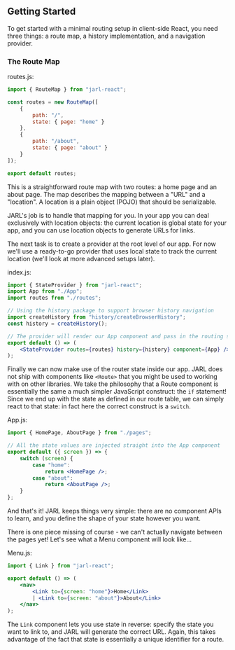 ## Getting Started

To get started with a minimal routing setup in client-side React, you need three things: a route map, a history implementation, and a navigation provider.

### The Route Map

routes.js:

```js
import { RouteMap } from "jarl-react";

const routes = new RouteMap([
    {
        path: "/",
        state: { page: "home" }
    },
    {
        path: "/about",
        state: { page: "about" }
    }
]);

export default routes;
```

This is a straightforward route map with two routes: a home page and an about page. The map describes the mapping between a "URL" and a "location". A location is a plain object (POJO) that should be serializable.

JARL's job is to handle that mapping for you. In your app you can deal exclusively with location objects: the current location is global state for your app, and you can use location objects to generate URLs for links.

The next task is to create a provider at the root level of our app. For now we'll use a ready-to-go provider that uses local state to track the current location (we'll look at more advanced setups later).

index.js:

```jsx
import { StateProvider } from "jarl-react";
import App from "./App";
import routes from "./routes";

// Using the history package to support browser history navigation
import createHistory from "history/createBrowserHistory";
const history = createHistory();

// The provider will render our App component and pass in the routing state!
export default () => (
    <StateProvider routes={routes} history={history} component={App} />
);
```

Finally we can now make use of the router state inside our app. JARL does not ship with components like `<Route>` that you might be used to working with on other libraries. We take the philosophy that a Route component is essentially the same a much simpler JavaScript construct: the `if` statement! Since we end up with the state as defined in our route table, we can simply react to that state: in fact here the correct construct is a `switch`.

App.js:

```jsx
import { HomePage, AboutPage } from "./pages";

// All the state values are injected straight into the App component
export default ({ screen }) => {
    switch (screen) {
        case "home":
            return <HomePage />;
        case "about":
            return <AboutPage />;
    }
};
```

And that's it! JARL keeps things very simple: there are no component APIs to learn, and you define the shape of your state however you want.

There is one piece missing of course - we can't actually navigate between the pages yet! Let's see what a Menu component will look like...

Menu.js:

```jsx
import { Link } from "jarl-react";

export default () => (
    <nav>
        <Link to={screen: "home"}>Home</Link>
        | <Link to={screen: "about"}>About</Link>
    </nav>
);
```

The `Link` component lets you use state in reverse: specify the state you want to link to, and JARL will generate the correct URL. Again, this takes advantage of the fact that state is essentially a unique identifier for a route.
